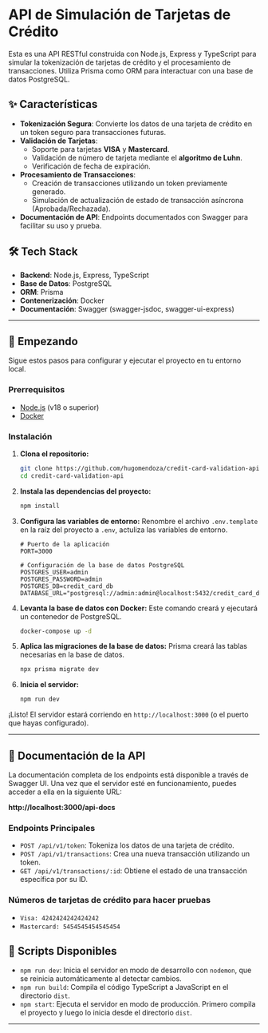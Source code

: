 # API de Simulación de Tarjetas de Crédito

Esta es una API RESTful construida con Node.js, Express y TypeScript para simular la tokenización de tarjetas de crédito y el procesamiento de transacciones. Utiliza Prisma como ORM para interactuar con una base de datos PostgreSQL.

## ✨ Características

- **Tokenización Segura**: Convierte los datos de una tarjeta de crédito en un token seguro para transacciones futuras.
- **Validación de Tarjetas**:
  - Soporte para tarjetas **VISA** y **Mastercard**.
  - Validación de número de tarjeta mediante el **algoritmo de Luhn**.
  - Verificación de fecha de expiración.
- **Procesamiento de Transacciones**:
  - Creación de transacciones utilizando un token previamente generado.
  - Simulación de actualización de estado de transacción asíncrona (Aprobada/Rechazada).
- **Documentación de API**: Endpoints documentados con Swagger para facilitar su uso y prueba.

## 🛠️ Tech Stack

- **Backend**: Node.js, Express, TypeScript
- **Base de Datos**: PostgreSQL
- **ORM**: Prisma
- **Contenerización**: Docker
- **Documentación**: Swagger (swagger-jsdoc, swagger-ui-express)

---

## 🚀 Empezando

Sigue estos pasos para configurar y ejecutar el proyecto en tu entorno local.

### Prerrequisitos

- [Node.js](https://nodejs.org/) (v18 o superior)
- [Docker](https://www.docker.com/products/docker-desktop/)

### Instalación

1.  **Clona el repositorio:**
    ```bash
    git clone https://github.com/hugomendoza/credit-card-validation-api.git
    cd credit-card-validation-api
    ```

2.  **Instala las dependencias del proyecto:**
    ```bash
    npm install
    ```

3.  **Configura las variables de entorno:**
    Renombre el archivo `.env.template` en la raíz del proyecto a `.env`, actuliza las variables de entorno.

    ```env
    # Puerto de la aplicación
    PORT=3000

    # Configuración de la base de datos PostgreSQL
    POSTGRES_USER=admin
    POSTGRES_PASSWORD=admin
    POSTGRES_DB=credit_card_db
    DATABASE_URL="postgresql://admin:admin@localhost:5432/credit_card_db"
    ```

4.  **Levanta la base de datos con Docker:**
    Este comando creará y ejecutará un contenedor de PostgreSQL.
    ```bash
    docker-compose up -d
    ```

5.  **Aplica las migraciones de la base de datos:**
    Prisma creará las tablas necesarias en la base de datos.
    ```bash
    npx prisma migrate dev
    ```

6.  **Inicia el servidor:**
    ```bash
    npm run dev
    ```

¡Listo! El servidor estará corriendo en `http://localhost:3000` (o el puerto que hayas configurado).

---

## 📄 Documentación de la API

La documentación completa de los endpoints está disponible a través de Swagger UI. Una vez que el servidor esté en funcionamiento, puedes acceder a ella en la siguiente URL:

**http://localhost:3000/api-docs**

### Endpoints Principales

- `POST /api/v1/token`: Tokeniza los datos de una tarjeta de crédito.
- `POST /api/v1/transactions`: Crea una nueva transacción utilizando un token.
- `GET /api/v1/transactions/:id`: Obtiene el estado de una transacción específica por su ID.

### Números de tarjetas de crédito para hacer pruebas

- `Visa: 4242424242424242`
- `Mastercard: 5454545454545454`

## 📜 Scripts Disponibles

- `npm run dev`: Inicia el servidor en modo de desarrollo con `nodemon`, que se reinicia automáticamente al detectar cambios.
- `npm run build`: Compila el código TypeScript a JavaScript en el directorio `dist`.
- `npm start`: Ejecuta el servidor en modo de producción. Primero compila el proyecto y luego lo inicia desde el directorio `dist`.

---
